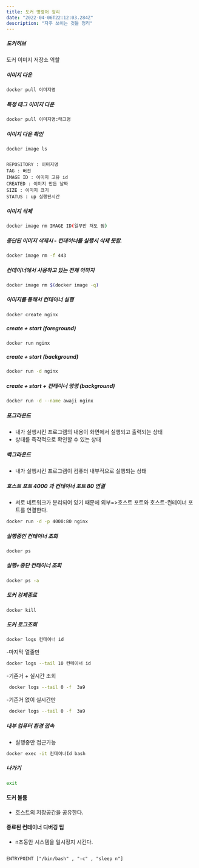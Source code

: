 ```yaml
---
title: 도커 명령어 정리
date: "2022-04-06T22:12:03.284Z"
description: "자주 쓰이는 것들 정리"
---
```


##### 도커허브

도커 이미지 저장소 역할

##### 이미지 다운

```sh
docker pull 이미지명
```

##### 특정 태그 이미지 다운

```sh
docker pull 이미지명:태그명
```

##### 이미지 다운 확인

```sh
docker image ls
```

#####

```
REPOSITORY : 이미지명
TAG : 버전
IMAGE ID : 이미지 고유 id
CREATED : 이미지 만든 날짜
SIZE : 이미지 크기
STATUS : up 실행된시간
```

##### 이미지 삭제

```sh
docker image rm IMAGE ID(일부만 쳐도 됨)
```

##### 중단된 이미지 삭제시 - 컨테이너를 실행시 삭제 못함.

```sh
docker image rm -f 443
```

##### 컨데이너에서 사용하고 있는 전체 이미지

```sh
docker image rm $(docker image -q)
```

##### 이미지를 통해서 컨테이너 실행

```sh
docker create nginx
```

##### create + start (foreground)

```sh
docker run nginx
```

##### create + start (background)

```sh
docker run -d nginx
```

##### create + start + 컨테이너 명명 (background)

```sh
docker run -d --name awaji nginx
```

##### 포그라운드

- 내가 실행시킨 프로그램의 내용이 화면에서 실행되고 출력되는 상태
- 상태를 즉각적으로 확인할 수 있는 상태

##### 백그라운드

- 내가 실행시킨 프로그램이 컴퓨터 내부적으로 실행되는 상태

##### 호스트 포트 4000 과 컨테이너 포트 80 연결

- 서로 네트워크가 분리되어 있기 때문에 외부=>호스트 포트와 호스트-컨테이너 포트를 연결한다.

```sh
docker run -d -p 4000:80 nginx
```

##### 실행중인 컨테이너 조회

```sh
docker ps
```

##### 실행+중단 컨테이너 조회

```sh
docker ps -a
```

##### 도커 강제종료

```sh
docker kill
```

##### 도커 로그조회

```sh
docker logs 컨테이너 id
```

-마지막 열줄만

```sh
docker logs --tail 10 컨테이너 id
```

-기존거 + 실시간 조회

```sh
 docker logs --tail 0 -f  3a9
```

-기존거 없이 실시간만

```sh
 docker logs --tail 0 -f  3a9
```

##### 내부 컴퓨터 환경 접속

- 실행중만 접근가능

```sh
docker exec -it 컨테이너Id bash
```

##### 나가기

```sh
exit
```

#### 도커 볼륨

- 호스트의 저장공간을 공유한다.

#### 종료된 컨테이너 디버깅 팁

- n초동안 시스템을 일시정지 시킨다.

```

ENTRYPOINT ["/bin/bash" , "-c" , "sleep n"]
```
